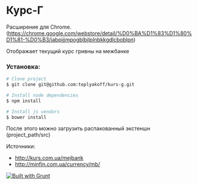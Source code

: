 Курс-Г
======

Расширение для Chrome. (https://chrome.google.com/webstore/detail/%D0%BA%D1%83%D1%80%D1%81-%D0%B3/iabpjjjmpogblbjlplnbkkgdlcboblpn)

Отображает текущий курс гривны на межбанке

### Установка:

```bash
# Clone project
$ git clone git@github.com:teplyakoff/kurs-g.git

# Install node dependencies
$ npm install

# Install js vendors
$ bower install
```

После этого можно загрузить распакованный экстеншн (project_path/src)

Источники:
* http://kurs.com.ua/mejbank
* http://minfin.com.ua/currency/mb/

[![Built with Grunt](https://cdn.gruntjs.com/builtwith.png)](http://gruntjs.com/)

